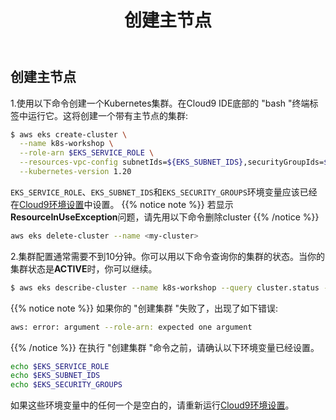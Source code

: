 ﻿---
title: "创建主节点"
chapter: false
weight: 31
---

## 创建主节点

1.使用以下命令创建一个Kubernetes集群。在Cloud9 IDE底部的 "bash "终端标签中运行它。这将创建一个带有主节点的集群:
```bash
$ aws eks create-cluster \
  --name k8s-workshop \
  --role-arn $EKS_SERVICE_ROLE \
  --resources-vpc-config subnetIds=${EKS_SUBNET_IDS},securityGroupIds=${EKS_SECURITY_GROUPS} \
  --kubernetes-version 1.20
```
`EKS_SERVICE_ROLE`、`EKS_SUBNET_IDS`和`EKS_SECURITY_GROUPS`环境变量应该已经在[Cloud9环境设置](http://localhost:1313/2.landingzoneonaws/)中设置。
{{% notice note %}}
若显示**ResourceInUseException**问题，请先用以下命令删除cluster
{{% /notice  %}}
```bash
aws eks delete-cluster --name <my-cluster>
```
2.集群配置通常需要不到10分钟。你可以用以下命令查询你的集群的状态。当你的集群状态是**ACTIVE**时，你可以继续。
```bash
$ aws eks describe-cluster --name k8s-workshop --query cluster.status --output text
```
{{% notice note %}}
如果你的 "创建集群 "失败了，出现了如下错误:
```bash
aws: error: argument --role-arn: expected one argument
```
{{% /notice  %}}
在执行 "创建集群 "命令之前，请确认以下环境变量已经设置。
```bash
echo $EKS_SERVICE_ROLE
echo $EKS_SUBNET_IDS
echo $EKS_SECURITY_GROUPS
```
如果这些环境变量中的任何一个是空白的，请重新运行[Cloud9环境设置](http://localhost:1313/2.landingzoneonaws/)。




